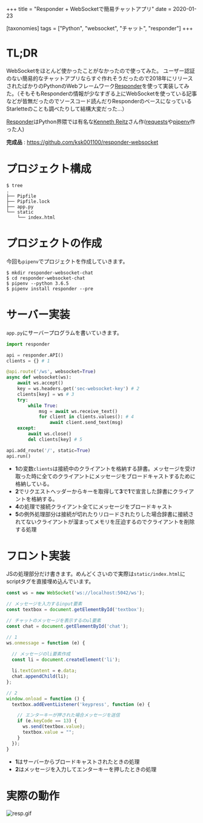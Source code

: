 +++
title = "Responder + WebSocketで簡易チャットアプリ"
date = 2020-01-23

[taxonomies]
tags = ["Python", "websocket", "チャット", "responder"]
+++
# TL;DR
WebSocketをほとんど使かったことがなかったので使ってみた。
ユーザー認証のない簡易的なチャットアプリならすぐ作れそうだったので2018年にリリースされたばかりのPythonのWebフレームワーク[Responder](https://python-responder.org/en/latest/)を使って実装してみた。（そもそもResponderの情報が少なすぎる上にWebSocketを使っている記事などが皆無だったのでソースコード読んだりResponderのベースになっているStarletteのことも調べたりして結構大変だった…）

[Responder](https://python-responder.org/en/latest/)はPython界隈では有名な[Kenneth Reitz](https://github.com/kennethreitz)さん作([requests](https://github.com/kennethreitz/requests)や[pipenv](https://github.com/pypa/pipenv)作った人)

**完成品** : https://github.com/ksk001100/responder-websocket

<!-- more -->

# プロジェクト構成
```shell
$ tree
.
├── Pipfile
├── Pipfile.lock
├── app.py
└── static
    └── index.html
```

# プロジェクトの作成
今回も`pipenv`でプロジェクトを作成していきます。

```shell
$ mkdir responder-websocket-chat
$ cd responder-websocket-chat
$ pipenv --python 3.6.5
$ pipenv install responder --pre
```

# サーバー実装
`app.py`にサーバープログラムを書いていきます。

```python:app.py
import responder

api = responder.API()
clients = {} # 1

@api.route('/ws', websocket=True)
async def websocket(ws):
    await ws.accept()
    key = ws.headers.get('sec-websocket-key') # 2
    clients[key] = ws # 3
    try:
        while True:
            msg = await ws.receive_text()
            for client in clients.values(): # 4
                await client.send_text(msg)
    except:
        await ws.close()
        del clients[key] # 5

api.add_route('/', static=True)
api.run()
```

- **1**の変数`clients`は接続中のクライアントを格納する辞書。メッセージを受け取った時に全てのクライアントにメッセージをブロードキャストするために格納している。
-  **2**でリクエストヘッダーからキーを取得して**3**で**1**で宣言した辞書にクライアントを格納する。
- **4**の処理で接続クライアント全てにメッセージをブロードキャスト
- **5**の例外処理部分は接続が切れたりリロードされたりした場合辞書に接続されてないクライアントが溜まってメモリを圧迫するのでクライアントを削除する処理

# フロント実装
JSの処理部分だけ書きます。めんどくさいので実際は`static/index.html`にscriptタグを直接埋め込んでいます。

```js
const ws = new WebSocket('ws://localhost:5042/ws');

// メッセージを入力するinput要素
const textbox = document.getElementById('textbox');

// チャットのメッセージを表示するのul要素
const chat = document.getElementById('chat');

// 1
ws.onmessage = function (e) {
  
  // メッセージのli要素作成
  const li = document.createElement('li');

  li.textContent = e.data;
  chat.appendChild(li);
};

// 2
window.onload = function () {
  textbox.addEventListener('keypress', function (e) {

    // エンターキーが押された場合メッセージを送信
    if (e.keyCode == 13) {
      ws.send(textbox.value);
      textbox.value = "";
    }
  });
}
```

- **1**はサーバーからブロードキャストされたときの処理
- **2**はメッセージを入力してエンターキーを押したときの処理

# 実際の動作

![resp.gif](https://qiita-image-store.s3.ap-northeast-1.amazonaws.com/0/211748/d4ba8a8c-3960-5255-06ec-9baf0132e3b8.gif)
